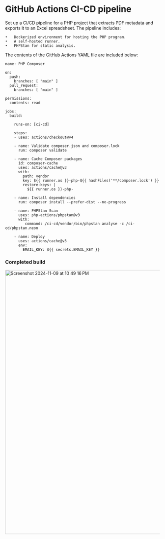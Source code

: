 # GitHub Actions CI-CD pipeline 

Set up a CI/CD pipeline for a PHP project that extracts PDF metadata and exports it to an Excel spreadsheet. The pipeline includes:

	•	Dockerized environment for hosting the PHP program.
	•	A self-hosted runner.
	•	PHPStan for static analysis.

The contents of the GitHub Actions YAML file are included below:

```
name: PHP Composer

on:
  push:
    branches: [ "main" ]
  pull_request:
    branches: [ "main" ]

permissions:
  contents: read

jobs:
  build:

    runs-on: [ci-cd]

    steps:
    - uses: actions/checkout@v4

    - name: Validate composer.json and composer.lock
      run: composer validate 

    - name: Cache Composer packages
      id: composer-cache
      uses: actions/cache@v3
      with:
        path: vendor
        key: ${{ runner.os }}-php-${{ hashFiles('**/composer.lock') }}
        restore-keys: |
          ${{ runner.os }}-php-

    - name: Install dependencies
      run: composer install --prefer-dist --no-progress

    - name: PHPStan Scan
      uses: php-actions/phpstan@v3
      with:
         command: /ci-cd/vendor/bin/phpstan analyse -c /ci-cd/phpstan.neon

    - name: Deploy
      uses: actions/cache@v3
      env:
        EMAIL_KEY: ${{ secrets.EMAIL_KEY }}
```


### Completed build
<img width="856" alt="Screenshot 2024-11-09 at 10 49 16 PM" src="https://github.com/user-attachments/assets/d639d1d7-af69-4483-8515-86ee969bab60">
